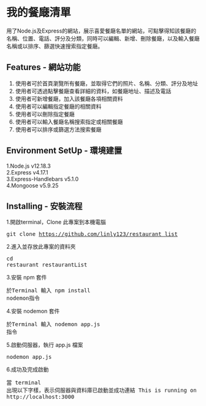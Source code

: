 我的餐廰清單
====
用了Node.js及Express的網站，展示喜愛餐廰名單的網站，可點擊得知該餐廰的名稱、位置、電話、評分及分類，同時可以編輯、新增、刪除餐廰，以及輸入餐廰名稱或以排序、篩選快速搜索指定餐廰。

Features - 網站功能
----
1. 使用者可於首頁瀏覽所有餐廰，並取得它們的照片、名稱、分類、評分及地址
2. 使用者可透過點擊餐廰查看詳細的資料，如餐廰地址、描述及電話
3. 使用者可新增餐廰，加入該餐廰各項相關資料
4. 使用者可以編輯指定餐廰的相關資料
5. 使用者可以刪除指定餐廰
6. 使用者可以輸入餐廰名稱搜索指定或相關餐廰
7. 使用者可以排序或篩選方法搜索餐廰

Environment SetUp - 環境建置
----
1.Node.js v12.18.3<br>2.Express v4.17.1<br>3.Express-Handlebars v5.1.0<br>4.Mongoose v5.9.25

Installing - 安裝流程
----
1.開啟terminal，Clone 此專案到本機電腦<br><pre>git clone https://github.com/linly123/restaurant_list</pre>
  
2.進入並存放此專案的資料夾<br><pre>cd restaurant_restaurantList</pre>
  
3.安裝 npm 套件<br><pre>於Terminal 輸入 npm install nodemon指令</pre>

4.安裝 nodemon 套件<br><pre>於Terminal 輸入 nodemon app.js 指令</pre>

5.啟動伺服器，執行 app.js 檔案<br><pre>nodemon app.js</pre>

6.成功及完成啟動<br><pre>當 terminal 出現以下字樣，表示伺服器與資料庫已啟動並成功連結
This is running on http://localhost:3000</pre>
